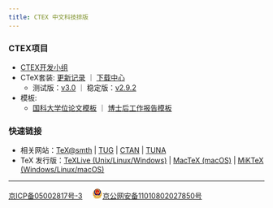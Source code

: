 ```yaml
---
title: CTEX 中文科技排版
---
```

### CTEX项目
- [CTEX开发小组](https://github.com/CTeX-org)
- CTeX套装: [更新记录](./CTeX/release-notes.md) ｜ [下载中心](./CTeX/download.md)
    - 测试版：[v3.0](./CTeX/download.md#testing) ｜ 稳定版：[v2.9.2](./CTeX/download.md#stable)
- 模板: 
    - [国科大学位论文模板](https://github.com/mohuangrui/ucasthesis) ｜ [博士后工作报告模板](https://github.com/Aloft-Lab/CTEX-Templates/tree/master/PostDocRep)

### 快速链接
- 相关网站：[TeX@smth](http://www.smth.org/bbsdoc.php?board=TeX) | [TUG](https://tug.org) | [CTAN](https://ctan.org) | [TUNA](https://mirrors.tuna.tsinghua.edu.cn)
- TeX 发行版：[TeXLive (Unix/Linux/Windows)](https://tug.org/texlive/) | [MacTeX (macOS)](https://tug.org/mactex/) | [MiKTeX (Windows/Linux/macOS)](https://miktex.org)

---
[京ICP备05002817号-3](http://beian.miit.gov.cn) &nbsp;&nbsp;&nbsp; ![](/_images/police.png)[京公网安备11010802027850号](http://www.beian.gov.cn/portal/registerSystemInfo?recordcode=11010802027850)

